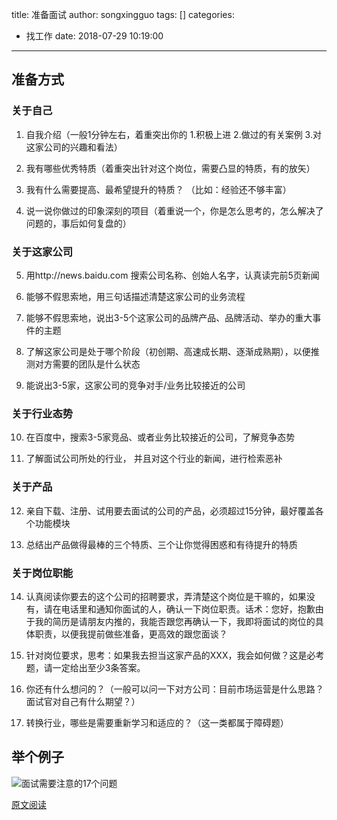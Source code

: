 title: 准备面试
author: songxingguo
tags: []
categories:
  - 找工作
date: 2018-07-29 10:19:00
---
## 准备方式

### 关于自己

  1. 自我介绍（一般1分钟左右，着重突出你的 1.积极上进 2.做过的有关案例 3.对这家公司的兴趣和看法）

  2. 我有哪些优秀特质（着重突出针对这个岗位，需要凸显的特质，有的放矢）

  3. 我有什么需要提高、最希望提升的特质？ （比如：经验还不够丰富）

  4. 说一说你做过的印象深刻的项目（着重说一个，你是怎么思考的，怎么解决了问题的，事后如何复盘的）

 <!-- more -->

### 关于这家公司

  5. 用http://news.baidu.com 搜索公司名称、创始人名字，认真读完前5页新闻

  6. 能够不假思索地，用三句话描述清楚这家公司的业务流程

  7. 能够不假思索地，说出3-5个这家公司的品牌产品、品牌活动、举办的重大事件的主题

  8. 了解这家公司是处于哪个阶段（初创期、高速成长期、逐渐成熟期），以便推测对方需要的团队是什么状态

  9. 能说出3-5家，这家公司的竞争对手/业务比较接近的公司

### 关于行业态势

  10. 在百度中，搜索3-5家竞品、或者业务比较接近的公司，了解竞争态势

  11. 了解面试公司所处的行业， 并且对这个行业的新闻，进行检索恶补

### 关于产品

  12. 亲自下载、注册、试用要去面试的公司的产品，必须超过15分钟，最好覆盖各个功能模块

  13. 总结出产品做得最棒的三个特质、三个让你觉得困惑和有待提升的特质

### 关于岗位职能

  14. 认真阅读你要去的这个公司的招聘要求，弄清楚这个岗位是干嘛的，如果没有，请在电话里和通知你面试的人，确认一下岗位职责。话术：您好，抱歉由于我的简历是请朋友内推的，我能否跟您再确认一下，我即将面试的岗位的具体职责，以便我提前做些准备，更高效的跟您面谈？

  15. 针对岗位要求，思考：如果我去担当这家产品的XXX，我会如何做？这是必考题，请一定给出至少3条答案。

  16. 你还有什么想问的？（一般可以问一下对方公司：目前市场运营是什么思路？面试官对自己有什么期望？）

  17. 转换行业，哪些是需要重新学习和适应的？（这一类都属于障碍题）

## 举个例子

![面试需要注意的17个问题](https://graphbed.qiniu.songxingguo.com/%E9%9D%A2%E8%AF%95%E9%9C%80%E8%A6%81%E6%B3%A8%E6%84%8F%E7%9A%8417%E4%B8%AA%E9%97%AE%E9%A2%98.webp)

[原文阅读](https://mp.weixin.qq.com/s?__biz=MzI4NTYyMDU0OQ==&mid=100002206&idx=1&sn=f023d729deadb84530d6df38e910f05a&chksm=6be829b45c9fa0a2932259f0f56eaab386ff767e53f0e89135b03fa121e34ea60cd1238b5f1c&mpshare=1&scene=23&srcid=08020JjCzJ0mCO8GeXbA9XV2#rd)